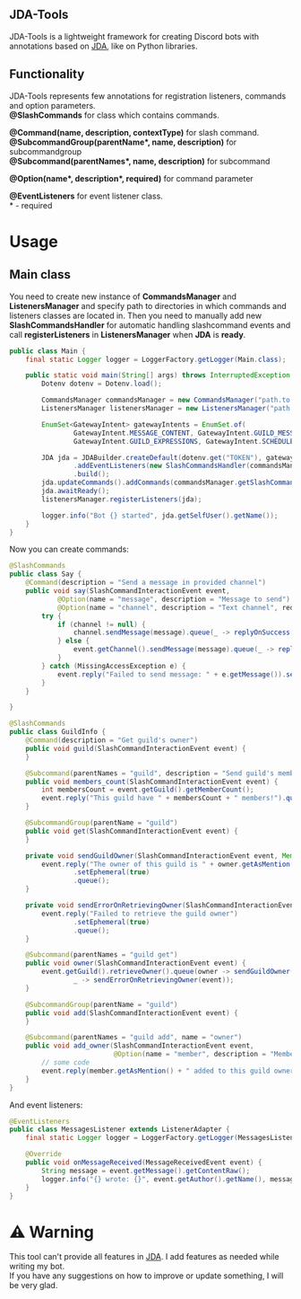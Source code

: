 ## JDA-Tools
JDA-Tools is a lightweight framework for creating Discord bots with annotations based on [JDA](https://github.com/discord-jda/JDA), like on Python libraries.

## Functionality
JDA-Tools represents few annotations for registration listeners, commands and option parameters. <br>
**@SlashCommands** for class which contains commands.<br>

**@Command(name, description, contextType)** for slash command.<br>
**@SubcommandGroup(parentName\*, name, description)** for subcommandgroup<br>
**@Subcommand(parentNames\*, name, description)** for subcommand<br>

**@Option(name\*, description\*, required)** for command parameter

**@EventListeners** for event listener class.<br>* - required
# Usage
## Main class
You need to create new instance of **CommandsManager** and **ListenersManager** and specify path to directories in which commands and listeners classes are located in.
Then you need to manually add new **SlashCommandsHandler** for automatic handling slashcommand events and call **registerListeners** in **ListenersManager** when **JDA** is **ready**.
```java
public class Main {
    final static Logger logger = LoggerFactory.getLogger(Main.class);

    public static void main(String[] args) throws InterruptedException {
        Dotenv dotenv = Dotenv.load();

        CommandsManager commandsManager = new CommandsManager("path.to.commands.directory");
        ListenersManager listenersManager = new ListenersManager("path.to.listeners.directory");

        EnumSet<GatewayIntent> gatewayIntents = EnumSet.of(
                GatewayIntent.MESSAGE_CONTENT, GatewayIntent.GUILD_MESSAGES,
                GatewayIntent.GUILD_EXPRESSIONS, GatewayIntent.SCHEDULED_EVENTS);

        JDA jda = JDABuilder.createDefault(dotenv.get("TOKEN"), gatewayIntents)
                .addEventListeners(new SlashCommandsHandler(commandsManager))
                .build();
        jda.updateCommands().addCommands(commandsManager.getSlashCommandData()).queue();
        jda.awaitReady();
        listenersManager.registerListeners(jda);

        logger.info("Bot {} started", jda.getSelfUser().getName());
    }
}
```
Now you can create commands:
```java
@SlashCommands
public class Say {
    @Command(description = "Send a message in provided channel")
    public void say(SlashCommandInteractionEvent event,
            @Option(name = "message", description = "Message to send") String message,
            @Option(name = "channel", description = "Text channel", required = false, channelType = ChannelType.TEXT) TextChannel channel) {
        try {
            if (channel != null) {
                channel.sendMessage(message).queue(_ -> replyOnSuccess(event));
            } else {
                event.getChannel().sendMessage(message).queue(_ -> replyOnSuccess(event));
            }
        } catch (MissingAccessException e) {
            event.reply("Failed to send message: " + e.getMessage()).setEphemeral(true).queue();
        }
    }

}
```

```java
@SlashCommands
public class GuildInfo {
    @Command(description = "Get guild's owner")
    public void guild(SlashCommandInteractionEvent event) {
    }

    @Subcommand(parentNames = "guild", description = "Send guild's members count")
    public void members_count(SlashCommandInteractionEvent event) {
        int membersCount = event.getGuild().getMemberCount();
        event.reply("This guild have " + membersCount + " members!").queue();
    }

    @SubcommandGroup(parentName = "guild")
    public void get(SlashCommandInteractionEvent event) {
    }

    private void sendGuildOwner(SlashCommandInteractionEvent event, Member owner) {
        event.reply("The owner of this guild is " + owner.getAsMention())
                .setEphemeral(true)
                .queue();
    }

    private void sendErrorOnRetrievingOwner(SlashCommandInteractionEvent event) {
        event.reply("Failed to retrieve the guild owner")
                .setEphemeral(true)
                .queue();
    }

    @Subcommand(parentNames = "guild get")
    public void owner(SlashCommandInteractionEvent event) {
        event.getGuild().retrieveOwner().queue(owner -> sendGuildOwner(event, owner),
                _ -> sendErrorOnRetrievingOwner(event));
    }

    @SubcommandGroup(parentName = "guild")
    public void add(SlashCommandInteractionEvent event) {
    }

    @Subcommand(parentNames = "guild add", name = "owner")
    public void add_owner(SlashCommandInteractionEvent event,
                          @Option(name = "member", description = "Member to add") Member member) {
        // some code
        event.reply(member.getAsMention() + " added to this guild owners").setEphemeral(true).queue();
    }
}
```
And event listeners:
```java
@EventListeners
public class MessagesListener extends ListenerAdapter {
    final static Logger logger = LoggerFactory.getLogger(MessagesListener.class);

    @Override
    public void onMessageReceived(MessageReceivedEvent event) {
        String message = event.getMessage().getContentRaw();
        logger.info("{} wrote: {}", event.getAuthor().getName(), message);
    }
}
```

# ⚠️ Warning
This tool can't provide all features in [JDA](https://github.com/discord-jda/JDA). I add features as needed while writing my bot.<br>
If you have any suggestions on how to improve or update something, I will be very glad.

